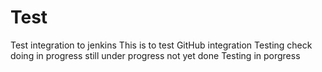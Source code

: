 # Test
Test integration to jenkins
This is to test GitHub integration
Testing check doing in progress
still under progress
not yet done
Testing in porgress
